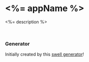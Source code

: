 # <%= appName %>
<%= description %> 

<br />

### Generator
Initially created by this [swell generator][parent-generator-url]!


[parent-generator-url]: https://github.com/swellaby/generator-lets-go